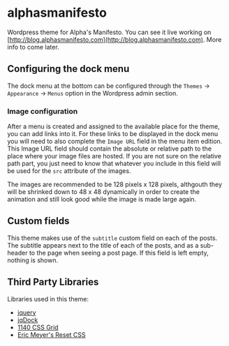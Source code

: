 alphasmanifesto
===============

Wordpress theme for Alpha's Manifesto. You can see it live working on [http://blog.alphasmanifesto.com](http://blog.alphasmanifesto.com). More info to come later.

## Configuring the dock menu

The dock menu at the bottom can be configured through the `Themes` -> `Appearance` -> `Menus` option in the Wordpress admin section.

### Image configuration

After a menu is created and assigned to the available place for the theme, you can add links into it. For these links to be displayed in the dock menu you will need to also complete the `Image URL` field in the menu item edition. This Image URL field should contain the absolute or relative path to the place where your image files are hosted. If you are not sure on the relative path part, you just need to know that whatever you include in this field will be used for the `src` attribute of the images.

The images are recommended to be 128 pixels x 128 pixels, althgouth they will be shrinked down to 48 x 48 dynamically in order to create the animation and still look good while the image is made large again.

## Custom fields

This theme makes use of the `subtitle` custom field on each of the posts. The subtitle appears next to the title of each of the posts, and as a sub-header to the page when seeing a post page. If this field is left empty, nothing is shown.

## Third Party Libraries

Libraries used in this theme:

* [jquery](http://jquery.com/)
* [jqDock](http://www.wizzud.com/jqdock/)
* [1140 CSS Grid](http://cssgrid.net/)
* [Eric Meyer's Reset CSS](http://meyerweb.com/eric/tools/css/reset/)
